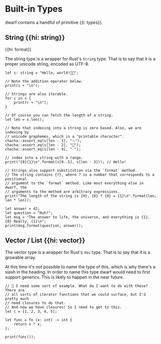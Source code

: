 # Built-in Types

dwarf contains a handful of primitive {{i: types}}.

## String {{hi: string}}
{{hi: format}}

The string type is a wrapper for Rust's `String` type.
That is to say that it is a proper unicode string, encoded as UTF-8.

```dwarf
let s: string = "Hello, world!🎉💥";

// Note the addition operator below.
print(s + "\n");

// Strings are also iterable.
for c in s {
    print(c + "\n");
}

// Of course you can fetch the length of a string.
let len = s.len();

// Note that indexing into a string is zero based. Also, we are indexing by
// unicode graphemes, which is a "printable character".
chacha::assert_eq(s[len - 1], "💥");
chacha::assert_eq(s[len - 2], "🎉");
chacha::assert_eq(s[len - 9], " ");

// index into a string with a range.
print("{0}{1}\n".format(s[0..5], s[len - 3])); // Hello!

// Strings also support substitution via the `format` method.
// The string contains {?}, where ? is a number that corresponds to a positional
// argument to the `format` method. Like most everything else in dwarf, the
// arguments to the method are arbitrary expressions.
print("The length of the string is {0}. {0} * {0} = {1}\n".format(len, len * len));

let answer = 42;
let question = "Huh?";
let msg = "The answer to life, the universe, and everything is {1}. {0} Really, {1}\n";
print(msg.format(question, answer));
```

## Vector / List {{hi: vector}}

The vector type is a wrapper for Rust's `Vec` type.
That is to say that it is a growable array.

At this time it's not possible to name the type of this, which is why there's a slash in the heading.
In order to name this type dwarf would need to first support generics.
This is likely to happen in the near future.


```dwarf
// 🚧 I need some sort of example. What do I want to do with these? There are
// all sorts of iterator functions that we could surface, but I'd pretty much
// need closures to do that.
// And now we have closures! So I need to get to this.
let c = [1, 2, 3, 4, 5];

let func = fn (x: int) -> int {
    return x * x;
};

print(func());

```
